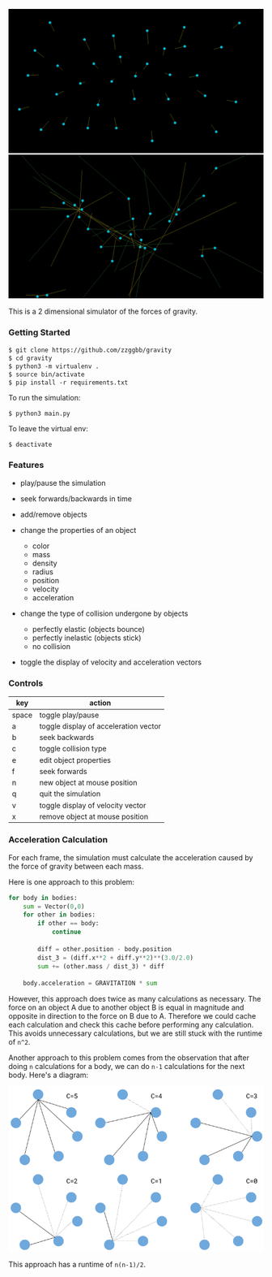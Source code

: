 ![before.png](images/before.png)
![after.png](images/after.png)

This is a 2 dimensional simulator of the forces of gravity.

### Getting Started

```
$ git clone https://github.com/zzggbb/gravity
$ cd gravity
$ python3 -m virtualenv .
$ source bin/activate
$ pip install -r requirements.txt
```

To run the simulation:
```
$ python3 main.py
```

To leave the virtual env:
```
$ deactivate
```

### Features
* play/pause the simulation
* seek forwards/backwards in time
* add/remove objects
* change the properties of an object
  * color
  * mass
  * density
  * radius
  * position
  * velocity
  * acceleration

* change the type of collision undergone by objects
  * perfectly elastic (objects bounce)
  * perfectly inelastic (objects stick)
  * no collision

* toggle the display of velocity and acceleration
vectors

### Controls
| key | action |
| - | - |
|space | toggle play/pause |
|a | toggle display of acceleration vector |
|b | seek backwards |
|c | toggle collision type |
|e | edit object properties |
|f | seek forwards |
|n | new object at mouse position |
|q | quit the simulation |
|v | toggle display of velocity vector |
|x | remove object at mouse position |

### Acceleration Calculation
For each frame, the simulation must calculate the acceleration
caused by the force of gravity between each mass.

Here is one approach to this problem:
```python
for body in bodies:
    sum = Vector(0,0)
    for other in bodies:
        if other == body:
            continue

        diff = other.position - body.position
        dist_3 = (diff.x**2 + diff.y**2)**(3.0/2.0)
        sum += (other.mass / dist_3) * diff

    body.acceleration = GRAVITATION * sum
```

However, this approach does twice as many calculations as
necessary. The force on an object A due to another
object B is equal in magnitude and opposite in direction to the
force on B due to A. Therefore we could cache each calculation
and check this cache before performing any calculation. This
avoids unnecessary calculations, but we are still stuck with the
runtime of `n^2`.

Another approach to this problem comes from the observation
that after doing `n` calculations for a body, we can do `n-1`
calculations for the next body. Here's a diagram:

![force_calculations.png](images/force_calculations.png)

This approach has a runtime of `n(n-1)/2`.
